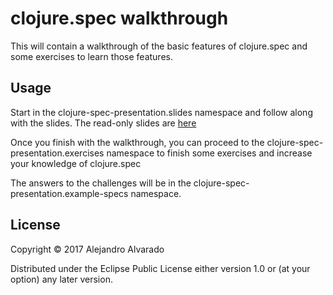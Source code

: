 # clojure.spec walkthrough

This will contain a walkthrough of the basic features
of clojure.spec and some exercises to learn those features.

## Usage

Start in the clojure-spec-presentation.slides namespace and follow along with the slides.
The read-only slides are [here](https://docs.google.com/presentation/d/1uAcemwO8-WD3q-do4mFSJpIKAAF6X343xjS_jhrQiTU/edit?usp=sharing)

Once you finish with the walkthrough, you can proceed to the
clojure-spec-presentation.exercises  namespace to finish some exercises and increase your
knowledge of clojure.spec

The answers to the challenges will be in the clojure-spec-presentation.example-specs namespace.

## License

Copyright © 2017 Alejandro Alvarado

Distributed under the Eclipse Public License either version 1.0 or (at
your option) any later version.
